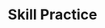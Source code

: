 ---
title: Skill Practice

source:
- title: Common Core Basics
  subject: Social Studies
  chapter: 4
  toc_type: Lesson Review
  toc_number: 4.3
  pages: 164 - 169

questions:
  - number: 1
    text: Which role is the most important responsibility of an ambassador?
    choice:
      - option: A
        text: to advise the president on foreign policy issues
      - option: B
        text: to protect the United States against terrorism
      - option: C
        text: to represent the United States in another country
      - option: D
        text: to allow foreign representatives to meet with the president
    answer:
      - option: C
        text: >
          An ambassador's job is to represent the United States in other countries.
  - number: 2
    text: In July 2009, President Obama signed the UN Convention on the Rights of Persons with Disabilities treaty. Under the US Constitution, what must happen before the treaty can become law?
    choice:
      - option: A
        text: It must be ratified by the UN.
      - option: B
        text: It must be ratified by the Senate.
      - option: C
        text: It must be ratified by the US Congress.
      - option: D
        text: Once the president has signed the treaty, it becomes law.
    answer:
      - option: B
        text: >
          Once an international treaty is signed by the president, it must be ratified by the Senate before it becomes law in the United States.
  - number: 3
    text: How is a treaty different from an executive agreement?
    choice:
      - option: A
        text: A treaty does not need to be approved by Congress.
      - option: B
        text: A treaty does not need to be upheld by the next president.
      - option: C
        text: A treaty is unlikely to be approved by Congress.
      - option: D
        text: A treaty is more likely to affect foreign policy for years after it is agreed on.
    answer:
      - option: D
        text: >
          A treaty is more likely to affect foreign policy for many years because future presidents are required to uphold treaties. An executive agreement does not have to be upheld by future presidents.
  - number: 4
    text: How does the Constitution separate the war powers between the executive and legislative branches?
    choice:
      - option: A
        text: The president has all war powers, but Congress has all law-making powers.
      - option: B
        text: The president can declare war, but Congress must approve that action.
      - option: C
        text: The president can order a draft, while Congress commands the army.
      - option: D
        text: The president is commander in chief, but only Congress can declare war.
    answer:
      - option: D
        text: >
          The Constitution makes the president commander in chief of the armed forces. It gives Congress the power to declare war.
        
layout: cc_review
---